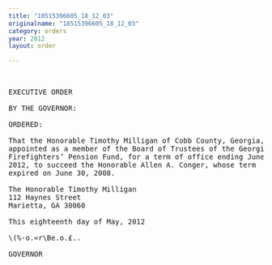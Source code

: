 ```yaml
---
title: "18515396605_18_12_03"
originalname: "18515396605_18_12_03"
category: orders
year: 2012
layout: order

---
```

<pre>
 

EXECUTIVE ORDER

BY THE GOVERNOR:

ORDERED:

That the Honorable Timothy Milligan of Cobb County, Georgia, is
appointed as a member of the Board of Trustees of the Georgia
Firefighters’ Pension Fund, for a term of office ending June 30,
2012, to succeed the Honorable Allen A. Conger, whose term
expired on June 30, 2008.

The Honorable Timothy Milligan
112 Haynes Street
Marietta, GA 30060

This eighteenth day of May, 2012

\(%-o.«r\Be.o.£..

GOVERNOR

</pre>
